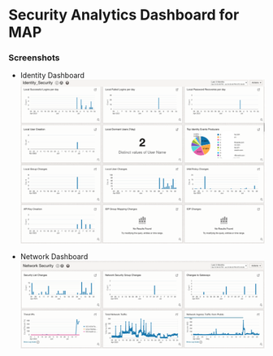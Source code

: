 # Security Analytics Dashboard for MAP

### Screenshots
* Identity Dashboard
![Out-of-Box Dashboard for Identity Dashboard ](images/identity_analytics_dashboard_screenshot.png)

* Network Dashboard
![Out-of-Box Dashboard for Network Dashboard ](images/network_analytics_dashboard_screenshot.png)